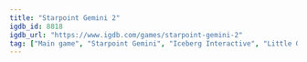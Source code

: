 ```yaml
---
title: "Starpoint Gemini 2"
igdb_id: 8818
igdb_url: "https://www.igdb.com/games/starpoint-gemini-2"
tag: ["Main game", "Starpoint Gemini", "Iceberg Interactive", "Little Green Men Games", "Role-playing (RPG)", "Simulator", "Strategy", "Single player", "Action", "Science fiction", "Sandbox", "Open world"]
---
```

